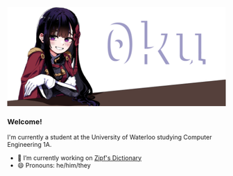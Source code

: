 
![](0kuBannerWHITETEXT_cropped.png)
### Welcome!
I'm currently a student at the University of Waterloo studying Computer Engineering 1A.  
- 🔭 I’m currently working on [Zipf's Dictionary](https://github.com/0ku/Zipfs-Dictionary)
- 😄 Pronouns: he/him/they  
<!--
**0ku/0ku** is a ✨ _special_ ✨ repository because its `README.md` (this file) appears on your GitHub profile.

Here are some ideas to get you started:

- 🔭 I’m currently working on ...
- 🌱 I’m currently learning ...
- 👯 I’m looking to collaborate on ...
- 🤔 I’m looking for help with ...
- 💬 Ask me about ...
- 📫 How to reach me: ...
- 😄 Pronouns: ...
- ⚡ Fun fact: ...
-->
